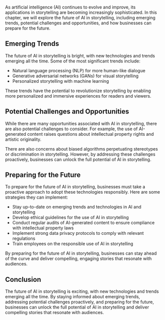 

As artificial intelligence (AI) continues to evolve and improve, its applications in storytelling are becoming increasingly sophisticated. In this chapter, we will explore the future of AI in storytelling, including emerging trends, potential challenges and opportunities, and how businesses can prepare for the future.

Emerging Trends
---------------

The future of AI in storytelling is bright, with new technologies and trends emerging all the time. Some of the most significant trends include:

* Natural language processing (NLP) for more human-like dialogue
* Generative adversarial networks (GANs) for visual storytelling
* Personalized storytelling with machine learning

These trends have the potential to revolutionize storytelling by enabling more personalized and immersive experiences for readers and viewers.

Potential Challenges and Opportunities
--------------------------------------

While there are many opportunities associated with AI in storytelling, there are also potential challenges to consider. For example, the use of AI-generated content raises questions about intellectual property rights and artistic originality.

There are also concerns about biased algorithms perpetuating stereotypes or discrimination in storytelling. However, by addressing these challenges proactively, businesses can unlock the full potential of AI in storytelling.

Preparing for the Future
------------------------

To prepare for the future of AI in storytelling, businesses must take a proactive approach to adopt these technologies responsibly. Here are some strategies they can implement:

* Stay up-to-date on emerging trends and technologies in AI and storytelling
* Develop ethical guidelines for the use of AI in storytelling
* Conduct regular audits of AI-generated content to ensure compliance with intellectual property laws
* Implement strong data privacy protocols to comply with relevant regulations
* Train employees on the responsible use of AI in storytelling

By preparing for the future of AI in storytelling, businesses can stay ahead of the curve and deliver compelling, engaging stories that resonate with audiences.

Conclusion
----------

The future of AI in storytelling is exciting, with new technologies and trends emerging all the time. By staying informed about emerging trends, addressing potential challenges proactively, and preparing for the future, businesses can unlock the full potential of AI in storytelling and deliver compelling stories that resonate with audiences.
